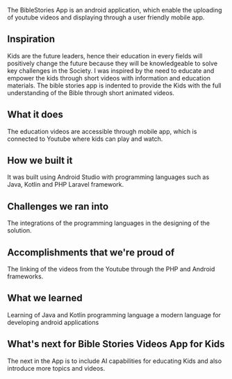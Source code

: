 The BibleStories App is an android application, which enable the uploading of youtube videos and displaying through a user friendly mobile app.
## Inspiration
Kids are the future leaders, hence their education in every fields will positively change the future because they will be knowledgeable to solve key challenges in the Society. I was  inspired by the need to educate and empower the kids through short videos with information and education materials. The bible stories app is indented to provide the Kids with the full understanding of the Bible through short animated videos.
## What it does
The education videos are accessible through mobile app, which is connected to Youtube where kids can play and watch.
## How we built it
It was built using Android Studio with programming languages such as Java, Kotlin and PHP Laravel framework.
## Challenges we ran into
The integrations of the programming languages in the designing of the solution.
## Accomplishments that we're proud of
The linking of the videos  from the Youtube through the PHP and Android frameworks.
## What we learned
Learning of Java and Kotlin programming language a modern language for developing android applications
## What's next for Bible Stories Videos  App for Kids
The next in the App is to include AI capabilities for educating Kids and also introduce more topics and videos.
